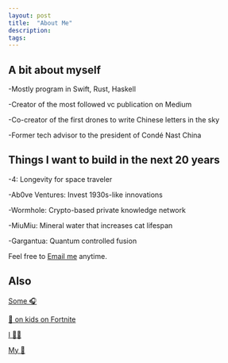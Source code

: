 ```yaml
---
layout: post
title:  "About Me"
description: 
tags: 
---
```


## A bit about myself

-Mostly program in Swift, Rust, Haskell

-Creator of the most followed vc publication on Medium

-Co-creator of the first drones to write Chinese letters in the sky

-Former tech advisor to the president of Condé Nast China


## Things I want to build in the next 20 years

-4: Longevity for space traveler

-Ab0ve Ventures: Invest 1930s-like innovations

-Wormhole: Crypto-based private knowledge network

-MiuMiu: Mineral water that increases cat lifespan

-Gargantua: Quantum controlled fusion

Feel free to [Email me](mailto:allenleein@gmail.com) anytime.



## Also

[Some 🎧](https://soundcloud.com/archilab)

[💩 on kids on Fortnite](https://www.instagram.com/gho00sts/)

[I 🏄🏼](https://vsco.co/allenleein/gallery)

[My 📀](https://github.com/allenleein)




